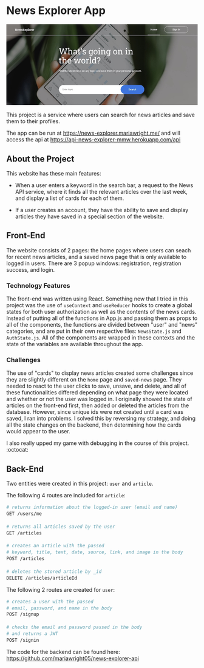 # News Explorer App

![NewsExplorer Screenshot](/src/images/app-graphic.jpg)

This project is a service where users can search for news articles and save them to their profiles.

The app can be run at <https://news-explorer.mariawright.me/> and will access the api at <https://api-news-explorer-mmw.herokuapp.com/api>

## About the Project

This website has these main features:

* When a user enters a keyword in the search bar, a request to the News API service, where it finds all the relevant articles over the last week, and display a list of cards for each of them.

* If a user creates an account, they have the ability to save and display articles they have saved in a special section of the website.

## Front-End

The website consists of 2 pages: the home pages where users can seach for recent news articles, and a saved news page that is only available to logged in users. There are 3 popup windows: registration, registration success, and login.

### Technology Features

The front-end was written using React. Something new that I tried in this project was the use of `useContext` and `useReducer` hooks to create a global states for both user authorization as well as the contents of the news cards. Instead of putting all of the functions in App.js and passing them as props to all of the components, the functions are divided between "user" and "news" categories, and are put in their own respective files: `NewsState.js` and `AuthState.js`. All of the components are wrapped in these contexts and the state of the variables are available throughout the app.

### Challenges

The use of "cards" to display news articles created some challenges since they are slightly different on the `home` page and `saved-news` page. They needed to react to the user clicks to save, unsave, and delete, and all of these functionalities differed depending on what page they were located and whether or not the user was logged in. I originally showed the state of articles on the front-end first, then added or deleted the articles from the database. However, since unique ids were not created until a card was saved, I ran into problems. I solved this by reversing my strategy, and doing all the state changes on the backend, then determining how the cards would appear to the user.

I also really upped my game with debugging in the course of this project. :octocat:

## Back-End

Two entities were created in this project: `user` and `article`.

The following 4 routes are included for `article`:

```bash
# returns information about the logged-in user (email and name)
GET /users/me

# returns all articles saved by the user
GET /articles

# creates an article with the passed
# keyword, title, text, date, source, link, and image in the body
POST /articles

# deletes the stored article by _id
DELETE /articles/articleId
```

The following 2 routes are created for `user`:

```bash
# creates a user with the passed
# email, password, and name in the body
POST /signup

# checks the email and password passed in the body
# and returns a JWT
POST /signin
```

The code for the backend can be found here: <https://github.com/mariawright05/news-explorer-api>
